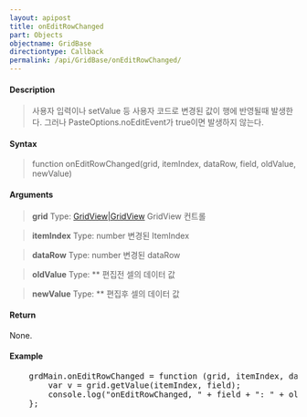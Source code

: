 ```yaml
---
layout: apipost
title: onEditRowChanged
part: Objects
objectname: GridBase
directiontype: Callback
permalink: /api/GridBase/onEditRowChanged/
---
```



#### Description

> 사용자 입력이나 setValue 등 사용자 코드로 변경된 값이 행에 반영될때 발생한다.
> 그러나 PasteOptions.noEditEvent가 true이면 발생하지 않는다.

#### Syntax

> function onEditRowChanged(grid, itemIndex, dataRow, field, oldValue, newValue) 

#### Arguments

> **grid**
> Type: [GridView\|GridView](/api/GridBase/)
> GridView 컨트롤

> **itemIndex**
> Type:  number
> 변경된 ItemIndex

> **dataRow**
> Type:  number
> 변경된 dataRow

> **oldValue**
> Type: **
> 편집전 셀의 데이터 값

> **newValue**
> Type: **
> 편집후 셀의 데이터 값

#### Return

None.

#### Example

<pre class="prettyprint">
    grdMain.onEditRowChanged = function (grid, itemIndex, dataRow, field, oldValue, newValue) {
        var v = grid.getValue(itemIndex, field);
        console.log("onEditRowChanged, " + field + ": " + oldValue + " => " + newValue);
    };
</pre>

